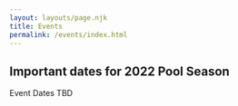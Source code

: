 ```yaml
---
layout: layouts/page.njk
title: Events
permalink: /events/index.html
---
```

## Important dates for 2022 Pool Season

Event Dates TBD